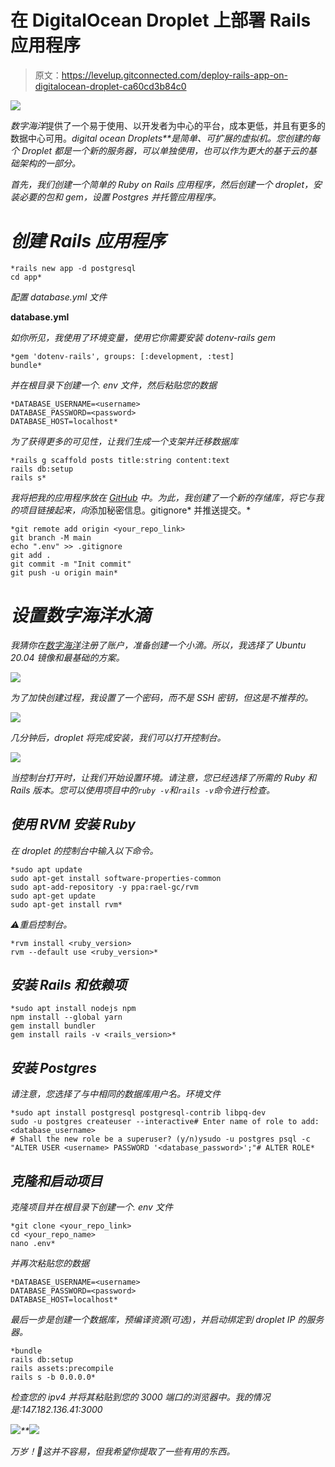 # 在 DigitalOcean Droplet 上部署 Rails 应用程序

> 原文：<https://levelup.gitconnected.com/deploy-rails-app-on-digitalocean-droplet-ca60cd3b84c0>

![](img/b7bc1058ad636ef63953d59d605373f8.png)

*数字海洋*提供了一个易于使用、以开发者为中心的平台，成本更低，并且有更多的数据中心可用。*digital ocean Droplets**是简单、可扩展的虚拟机。您创建的每个 Droplet 都是一个新的服务器，可以单独使用，也可以作为更大的基于云的基础架构的一部分。*

*首先，我们创建一个简单的 Ruby on Rails 应用程序，然后创建一个 droplet，安装必要的包和 gem，设置 Postgres 并托管应用程序。*

# *创建 Rails 应用程序*

```
*rails new app -d postgresql
cd app*
```

*配置 *database.yml* 文件*

**database.yml**

*如你所见，我使用了环境变量，使用它你需要安装 *dotenv-rails* gem*

```
*gem 'dotenv-rails', groups: [:development, :test]
bundle*
```

*并在根目录下创建一个. env 文件，然后粘贴您的数据*

```
*DATABASE_USERNAME=<username>
DATABASE_PASSWORD=<password>
DATABASE_HOST=localhost*
```

*为了获得更多的可见性，让我们生成一个支架并迁移数据库*

```
*rails g scaffold posts title:string content:text
rails db:setup
rails s*
```

*我将把我的应用程序放在 [GitHub](https://github.com/) 中。为此，我创建了一个新的存储库，将它与我的项目链接起来，向*添加秘密信息。gitignore* 并推送提交。*

```
*git remote add origin <your_repo_link>
git branch -M main
echo ".env" >> .gitignore
git add .
git commit -m "Init commit"
git push -u origin main*
```

# *设置数字海洋水滴*

*我猜你在[数字海洋](https://www.digitalocean.com/)注册了账户，准备创建一个小滴。所以，我选择了 Ubuntu 20.04 镜像和最基础的方案。*

*![](img/70ddf40b1f53648c42d6cdd26564d895.png)*

*为了加快创建过程，我设置了一个密码，而不是 SSH 密钥，但这是不推荐的。*

*![](img/0e7b9f82a3068fdd88e41e85911d93b5.png)*

*几分钟后，droplet 将完成安装，我们可以打开控制台。*

*![](img/5e00c7fc95abed281026f9bb10c8a590.png)*

*当控制台打开时，让我们开始设置环境。请注意，您已经选择了所需的 Ruby 和 Rails 版本。您可以使用项目中的`ruby -v`和`rails -v`命令进行检查。*

## *使用 RVM 安装 Ruby*

*在 droplet 的控制台中输入以下命令。*

```
*sudo apt update
sudo apt-get install software-properties-common
sudo apt-add-repository -y ppa:rael-gc/rvm
sudo apt-get update
sudo apt-get install rvm*
```

*⚠️重启控制台。*

```
*rvm install <ruby_version>
rvm --default use <ruby_version>*
```

## *安装 Rails 和依赖项*

```
*sudo apt install nodejs npm
npm install --global yarn
gem install bundler
gem install rails -v <rails_version>*
```

## *安装 Postgres*

*请注意，您选择了与中相同的数据库用户名。环境文件*

```
*sudo apt install postgresql postgresql-contrib libpq-dev
sudo -u postgres createuser --interactive# Enter name of role to add: <database_username>
# Shall the new role be a superuser? (y/n)ysudo -u postgres psql -c "ALTER USER <username> PASSWORD '<database_password>';"# ALTER ROLE*
```

## *克隆和启动项目*

*克隆项目并在根目录下创建一个. env 文件*

```
*git clone <your_repo_link>
cd <your_repo_name>
nano .env*
```

*并再次粘贴您的数据*

```
*DATABASE_USERNAME=<username>
DATABASE_PASSWORD=<password>
DATABASE_HOST=localhost*
```

*最后一步是创建一个数据库，预编译资源(可选)，并启动绑定到 droplet IP 的服务器。*

```
*bundle
rails db:setup
rails assets:precompile
rails s -b 0.0.0.0*
```

*检查您的 ipv4 并将其粘贴到您的 3000 端口的浏览器中。我的情况是:*147.182.136.41:3000**

*![](img/c1d280cde17cbc5700bbd889945c8835.png)**![](img/c279c29c350062f1ba31826b12c80d82.png)*

*万岁！🎉这并不容易，但我希望你提取了一些有用的东西。*